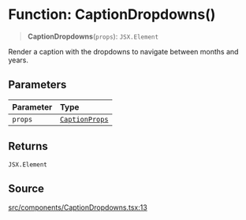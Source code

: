 # Function: CaptionDropdowns()

> **CaptionDropdowns**(`props`): `JSX.Element`

Render a caption with the dropdowns to navigate between months and years.

## Parameters

| Parameter | Type |
| :------ | :------ |
| `props` | [`CaptionProps`](../interfaces/CaptionProps.md) |

## Returns

`JSX.Element`

## Source

[src/components/CaptionDropdowns.tsx:13](https://github.com/gpbl/react-day-picker/blob/9ad13dc72fff814dcf720a62f6e3b5ea38e8af6d/src/components/CaptionDropdowns.tsx#L13)

